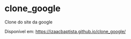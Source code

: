# clone_google
Clone do site da google

Disponível em: https://izaacbaptista.github.io/clone_google/

